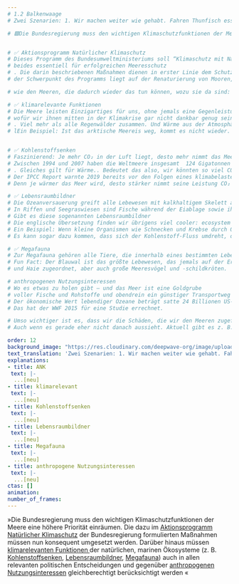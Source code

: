 ```yaml
---
# 1.2 Balkenwaage
# Zwei Szenarien: 1. Wir machen weiter wie gehabt. Fahren Thunfisch essend mit dem Kreuzfahrtschiff über die Meere. Zu unserer Rechten Ölplattformen. Zur Linken militärische Sperrgebiete. In ein paar Jahren geht uns die Luft zum Atmen aus, unser Zuhause wird überflutet und Trinkwasser wird knapp. 2. Wir sitzen Algenburger essend am Strand, vor uns das mit Seegras bewachsene Watt. Bis zum Horizont ein friedvolles Meer. 

# 🟪Die Bundesregierung muss den wichtigen Klimaschutzfunktionen der Meere eine höhere Priorität einräumen. Die dazu im Aktionsprogramm Natürlicher Klimaschutz der Bundesregierung formulierten Maßnahmen müssen nun konsequent umgesetzt werden. Darüber hinaus müssen klimarelevanten Funktionen der natürlichen, marinen Ökosysteme (z. B. Kohlenstoffsenken, Lebensraumbildner, Megafauna) auch in allen relevanten politischen Entscheidungen und gegenüber anthropogenen Nutzungsinteressen gleichberechtigt berücksichtigt werden


# ✅ Aktionsprogramm Natürlicher Klimaschutz
# Dieses Programm des Bundesumweltministeriums soll “Klimaschutz mit Naturschutz verbinden”
# beides essentiell für erfolgreichen Meeresschutz
# . Die darin beschriebenen Maßnahmen dienen in erster Linie dem Schutz und der Resilienz von Ökosystemen
# der Schwerpunkt des Programms liegt auf der Renaturierung von Mooren, aber auch die Meere werden berücksichtigt

# wie den Meeren, die dadurch wieder das tun können, wozu sie da sind: vielen verschiedenen Lebewesen ein Zuhause bieten. Mit dem wunderbaren Nebeneffekt, dass lebendige Ökosysteme jede Menge CO₂ aufnehmen und dauerhaft speichern – wenn die Maßnahmen denn umgesetzt werden. Vier Milliarden Euro wollte die Bundesregierung für das Aktionsprogramm zur Verfügung stellen. Der Großteil fiel jedoch einem gigantischen Loch in der Haushaltskasse zum Opfer.

# ✅ klimarelevante Funktionen
# Die Meere leisten Einzigartiges für uns, ohne jemals eine Gegenleistung einzufordern. Co₂ speichern zum Beispiel
# wofür wir ihnen mitten in der Klimakrise gar nicht dankbar genug sein können
# . Viel mehr als alle Regenwälder zusammen. Und Wärme aus der Atmosphäre aufnehmen. Aber nur bis zu einem gewissen Level. Strapazieren wir die Meere zu stark, können sie ihre wertvollen Leistungen nicht mehr (lange) erbringen, können keinen Kohlenstoff und keine Hitze mehr aufnehmen. Sie kollabieren. irreversibel.
# lEin Beispiel: Ist das arktische Meereis weg, kommt es nicht wieder. Zumindest nicht innerhalb der Menschheitsgeschichte. Und eine eisfreie Arktis hat dramatische Folgen.


# ✅ Kohlenstoffsenken
# Faszinierend: Je mehr CO₂ in der Luft liegt, desto mehr nimmt das Meer auf
# Zwischen 1994 und 2007 haben die Weltmeere insgesamt  124 Gigatonnen Kohlendioxid aufgenommen. Das entspricht 31 % der gesamten menschgemachten Emissionen in diesem Zeitraum.
# . Gleiches gilt für Wärme.. Bedeutet das also, wir könnten so viel CO₂ in die Atmosphäre pumpen, wie wir wollen. Erderwärmung? Kein Problem mehr! Denkst! 
# Der IPCC Report warnte 2019 bereits vor den Folgen eines klimabelasteten Ozeans.
# Denn je wärmer das Meer wird, desto stärker nimmt seine Leistung CO₂ aufzunehmen ab. Eine zu hohe Konzentration an CO₂ in den Ozeanen wiederum führt zu Versauerung, der pH-Wert des Wassers sinkt. Eine Katastrophe für viele Meeresbewohner.

# ✅ Lebensraumbildner
# Die Ozeanversauerung greift alle Lebewesen mit kalkhaltigem Skelett an, zum Beispiel Korallen. Seegraswiesen leiden unter den klimatischen Veränderungen unseres Planeten. Korallen und Seegraswiesen sind aber das Zuhause unzähliger Meereslebewesen und dienen als Kinderstube für Jungfische. 
# In Riffen und Seegraswiesen sind Fische während der Eiablage sowie ihre Eier und  Larven vor Fressfeinden und anderen Gefahren geschützt.
# Gibt es diese sogenannten Lebensraumbildner
# Die englische Übersetzung finden wir übrigens viel cooler: ecosystem engineers. nicht mehr, gibt es bald auch keine Fische mehr. Und verschwinden solche Ökosysteme, funktionieren Prozesse im Meer wie die Aufnahme von Kohlenstoff nicht mehr. 
# Ein Beispiel: Wenn kleine Organismen wie Schnecken und Krebse durch Ozeanversauerung abwandern oder sterben und nicht mehr weiden, kann Seegras wuchern und das darin gebundene CO₂ wird weniger schnell oder gar nicht abgebaut.
# Es kann sogar dazu kommen, dass sich der Kohlenstoff-Fluss umdreht, die Ozeane also CO2 in die Atmosphäre emittieren.

# ✅ Megafauna
# Zur Megafauna gehören alle Tiere, die innerhalb eines bestimmten Lebensraums die körperlich größten, die Giganten sind. Der marinen Megafauna werden zum Beispiel Wale
# Fun Fact: Der Blauwal ist das größte Lebewesen, das jemals auf der Erde gelebt hat. Er kann über 30 Meter lang werden. Na, wenn das mal nicht mega ist!
# und Haie zugeordnet, aber auch große Meeresvögel und -schildkröten.

# anthropogenen Nutzungsinteressen
# Wo es etwas zu holen gibt – und das Meer ist eine Goldgrube
# voller Fische und Rohstoffe und obendrein ein günstiger Transportweg für Schiffe –, wird es auch jemanden geben, der es sich holen will. Der Raubbau an den Meeren ist der beste Beweis dafür, wie rücksichtslos manche Menschen und Industrien ihre Interessen verfolgen, wenn sich damit gutes Geld verdienen lässt. 
# Der ökonomische Wert lebendiger Ozeane beträgt satte 24 Billionen US-Dollar. 
# Das hat der WWF 2015 für eine Studie errechnet.

# Umso wichtiger ist es, dass wir die Schäden, die wir den Meeren zugefügt haben, nun durch gutes Management der bestehenden Ressourcen reduzieren bzw. abmildern.
# Auch wenn es gerade eher nicht danach aussieht. Aktuell gibt es z. B. Bemühungen, CO₂ aus industriellen Produktionsprozessen im Boden der Nordsee zu speichern. Carbon Capture and Storage (CCS) ist eine enorme Belastung für das Ökosystem Meer.

order: 12
background_image: "https://res.cloudinary.com/deepwave-org/image/upload//v1662664255/11_Seegrass_meadow_blue_carbon_brian-yurasits-unsplash_ciwu2j_vokl0v.jpg"
text_translation: 'Zwei Szenarien: 1. Wir machen weiter wie gehabt. Fahren Thunfisch essend mit dem Kreuzfahrtschiff über die Meere. Zu unserer Rechten Ölplattformen. Zur Linken militärische Sperrgebiete. In ein paar Jahren geht uns die Luft zum Atmen aus, unser Zuhause wird überflutet und Trinkwasser wird knapp. 2. Wir sitzen Algenburger essend am Strand, vor uns das mit Seegras bewachsene Watt. Bis zum Horizont ein friedvolles Meer. '
explanations:
- title: ANK
 text: |-
  ...[neu]
- title: klimarelevant
 text: |-
  ...[neu]
- title: Kohlenstoffsenken
 text: |-
  ...[neu]
- title: Lebensraumbildner
 text: |-
  ...[neu]
- title: Megafauna
 text: |-
  ...[neu]
- title: anthropogene Nutzungsinteressen
 text: |-
  ...[neu]
ctas: []
animation:
number_of_frames:
---
```

»Die Bundesregierung muss den wichtigen Klimaschutzfunktionen der Meere eine höhere Priorität einräumen. Die dazu im [Aktionsprogramm Natürlicher Klimaschutz](# "ANK") der Bundesregierung formulierten Maßnahmen müssen nun konsequent umgesetzt werden. Darüber hinaus müssen [klimarelevanten Funktionen ](# "klimarelevant")der natürlichen, marinen Ökosysteme (z. B. [Kohlenstoffsenken](# "Kohlenstoffsenken"), [Lebensraumbildner](# "Lebensraumbildner"), [Megafauna](# "Megafauna")) auch in allen relevanten politischen Entscheidungen und gegenüber [anthropogenen Nutzungsinteressen](# "anthropogene Nutzungsinteressen") gleichberechtigt berücksichtigt werden «
